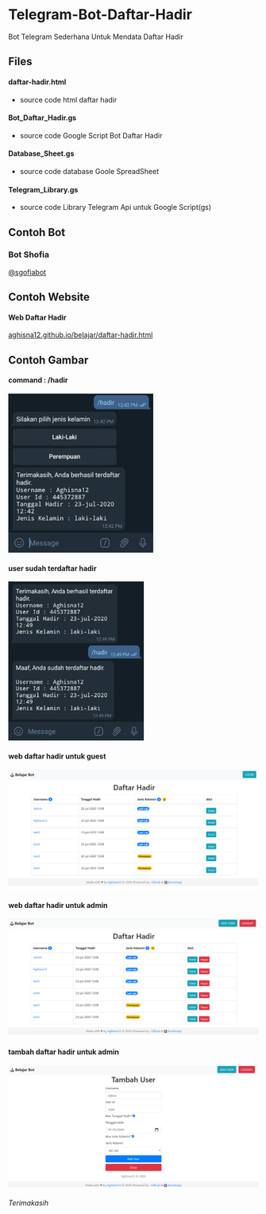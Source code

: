 # Telegram-Bot-Daftar-Hadir
Bot Telegram Sederhana Untuk Mendata Daftar Hadir

## Files
#### daftar-hadir.html
* source code html daftar hadir

#### Bot_Daftar_Hadir.gs
* source code Google Script Bot Daftar Hadir

#### Database_Sheet.gs
* source code database Goole SpreadSheet

#### Telegram_Library.gs
* source code Library Telegram Api untuk Google Script(gs)

## Contoh Bot
### Bot Shofia
[@sgofiabot](https://t.me/shofiabot)

## Contoh Website
#### Web Daftar Hadir
[aghisna12.github.io/belajar/daftar-hadir.html](https://aghisna12.github.io/belajar/daftar-hadir.html)

## Contoh Gambar
#### command : /hadir
![hadir](https://github.com/Aghisna12/Telegram-Bot-Daftar-Hadir/blob/master/img/hadir.jpg)

#### user sudah terdaftar hadir
![sudah hadir](https://github.com/Aghisna12/Telegram-Bot-Daftar-Hadir/blob/master/img/sudah_hadir.jpg)

#### web daftar hadir untuk guest
![daftar hadir guset](https://github.com/Aghisna12/Telegram-Bot-Daftar-Hadir/blob/master/img/daftar_hadir_guest.png)

#### web daftar hadir untuk admin
![daftar hadir admin](https://github.com/Aghisna12/Telegram-Bot-Daftar-Hadir/blob/master/img/daftar_hadir_admin.png)

#### tambah daftar hadir untuk admin
![tambah hadir admin](https://github.com/Aghisna12/Telegram-Bot-Daftar-Hadir/blob/master/img/tambah_hadir_admin.png)

###### Terimakasih
